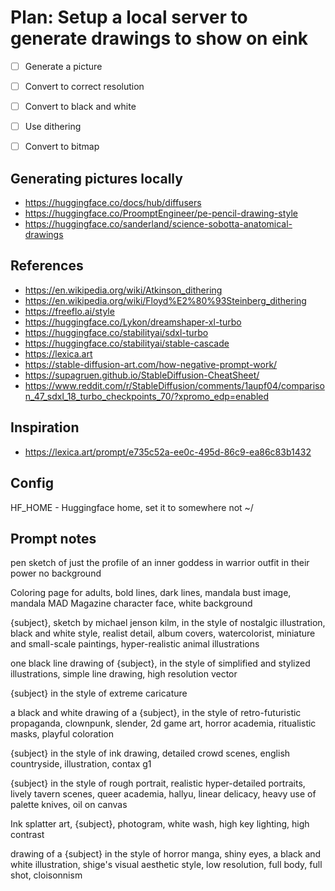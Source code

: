 
# Plan: Setup a local server to generate drawings to show on eink


- [ ] Generate a picture
- [ ] Convert to correct resolution
- [ ] Convert to black and white
- [ ] Use dithering
- [ ] Convert to bitmap


## Generating pictures locally

 - https://huggingface.co/docs/hub/diffusers
 - https://huggingface.co/ProomptEngineer/pe-pencil-drawing-style
 - https://huggingface.co/sanderland/science-sobotta-anatomical-drawings

## References

 - https://en.wikipedia.org/wiki/Atkinson_dithering
 - https://en.wikipedia.org/wiki/Floyd%E2%80%93Steinberg_dithering
 - https://freeflo.ai/style
 - https://huggingface.co/Lykon/dreamshaper-xl-turbo
 - https://huggingface.co/stabilityai/sdxl-turbo
 - https://huggingface.co/stabilityai/stable-cascade
 - https://lexica.art
 - https://stable-diffusion-art.com/how-negative-prompt-work/
 - https://supagruen.github.io/StableDiffusion-CheatSheet/
 - https://www.reddit.com/r/StableDiffusion/comments/1aupf04/comparison_47_sdxl_18_turbo_checkpoints_70/?xpromo_edp=enabled


## Inspiration

 - https://lexica.art/prompt/e735c52a-ee0c-495d-86c9-ea86c83b1432


## Config


  HF_HOME - Huggingface home, set it to somewhere not ~/


## Prompt notes

  pen sketch of just the profile of an inner goddess in warrior outfit in their power no background

  Coloring page for adults, bold lines, dark lines, mandala bust image, mandala MAD Magazine character face, white background

  {subject}, sketch by michael jenson kilm, in the style of nostalgic
  illustration, black and white style, realist detail, album covers,
  watercolorist, miniature and small-scale paintings, hyper-realistic animal
  illustrations

  one black line drawing of {subject}, in the style of simplified and stylized
  illustrations, simple line drawing, high resolution vector

  {subject} in the style of extreme caricature

  a black and white drawing of a {subject}, in the style of retro-futuristic
  propaganda, clownpunk, slender, 2d game art, horror academia, ritualistic
  masks, playful coloration

  {subject} in the style of ink drawing, detailed crowd scenes, english
  countryside, illustration, contax g1

  {subject} in the style of rough portrait, realistic hyper-detailed portraits,
  lively tavern scenes, queer academia, hallyu, linear delicacy, heavy use of
  palette knives, oil on canvas

  Ink splatter art, {subject}, photogram, white wash, high key lighting, high contrast

  drawing of a {subject} in the style of horror manga, shiny eyes, a black and white illustration, shige's visual aesthetic style, low resolution, full body, full shot, cloisonnism
